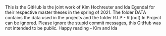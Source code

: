 This is the GitHub is the joint work of Kim Hochreuter and Ida Egendal for their respective master theses in the spring of 2021.
The folder DATA contains the data used in the projects and the folder R.I.P - R (not) In Project can be ignored. Please ignore the stupid commit messages, this GitHub was not intended to be public. 
Happy reading - Kim and Ida
